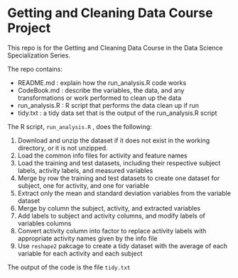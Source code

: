 # Getting and Cleaning Data Course Project
This repo is for the Getting and Cleaning Data Course in the Data Science Specialization Series.

The repo contains: 

* README.md : explain how the run_analysis.R code works
* CodeBook.md : describe the variables, the data, and any transformations or work performed to clean up the data
* run_analysis.R : R script that performs the data clean up if run
* tidy.txt : a tidy data set that is the output of the run_analysis.R script

The R script, `run_analysis.R` , does the following:

1. Download and unzip the dataset if it does not exist in the working directory, or it is not unzipped.
2. Load the common info files for activity and feature names  
3. Load the training and test datasets, including their respective subject labels, activity labels, and measured variables
4. Merge by row the training and test datasets to create one dataset for subject, one for activity, and one for variable
5. Extract only the mean and standard deviation variables from the variable dataset 
6. Merge by column the subject, activity, and extracted variables  
7. Add labels to subject and activity columns, and modify labels of variables columns
8. Convert activity column into factor to replace activity labels with appropriate activity names given by the info file
9. Use `reshape2` pakcage to create a tidy dataset with the average of each variable for each activity and each subject

The output of the code is the file `tidy.txt`


